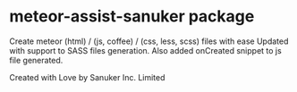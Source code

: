 # meteor-assist-sanuker package

Create meteor (html) / (js, coffee) / (css, less, scss) files with ease
Updated with support to SASS files generation. Also added onCreated snippet to js file generated.

Created with Love by Sanuker Inc. Limited

